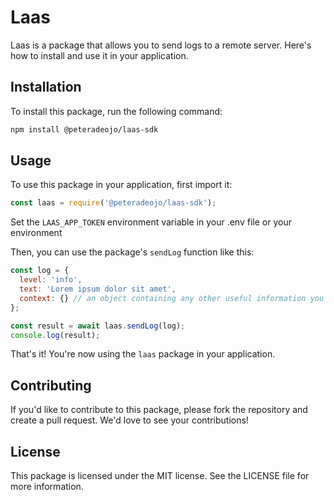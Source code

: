 # Laas

Laas is a package that allows you to send logs to a remote server. Here's how to install and use it in your application.

## Installation

To install this package, run the following command:

```bash
npm install @peteradeojo/laas-sdk
```

## Usage

To use this package in your application, first import it:

```javascript
const laas = require('@peteradeojo/laas-sdk');
```

Set the `LAAS_APP_TOKEN` environment variable in your .env file or your environment

Then, you can use the package's `sendLog` function like this:

```javascript
const log = {
  level: 'info',
  text: 'Lorem ipsum dolor sit amet',
  context: {} // an object containing any other useful information you want to supply,
};

const result = await laas.sendLog(log);
console.log(result);
```

That's it! You're now using the `laas` package in your application.

## Contributing

If you'd like to contribute to this package, please fork the repository and create a pull request. We'd love to see your contributions!

## License

This package is licensed under the MIT license. See the LICENSE file for more information.
